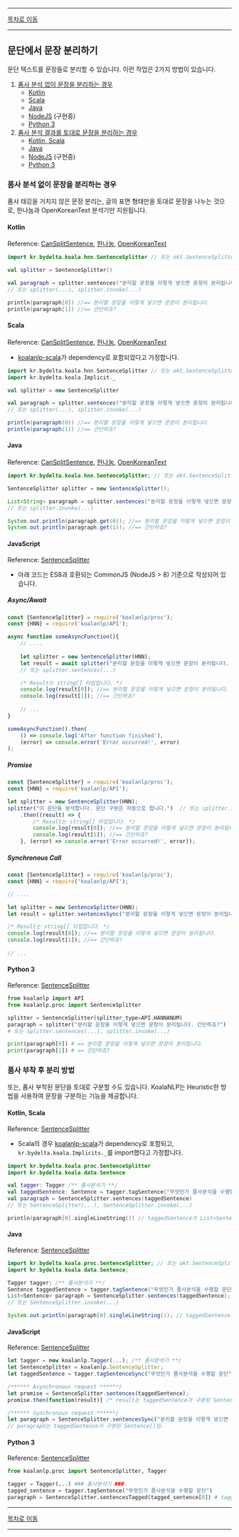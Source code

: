 --------

[목차로 이동](./index)

--------

## 문단에서 문장 분리하기

문단 텍스트를 문장들로 분리할 수 있습니다. 이런 작업은 2가지 방법이 있습니다.

1. [품사 분석 없이 문장을 분리하는 경우](#품사-분석-없이-문장을-분리하는-경우)
    - [Kotlin](#kotlin)
    - [Scala](#scala)
    - [Java](#java)
    - [NodeJS](#javascript) (구현중)
    - [Python 3](#python-3)
2. [품사 분석 결과를 토대로 문장을 분리하는 경우](#품사-부착-후-분리-방법)
    - [Kotlin, Scala](#kotlin-scala)
    - [Java](#java-1)
    - [NodeJS](#javascript-1) (구현중)
    - [Python 3](#python-3-1)

### 품사 분석 없이 문장을 분리하는 경우
품사 태깅을 거치지 않은 문장 분리는, 글의 표면 형태만을 토대로 문장을 나누는 것으로, 
한나눔과 OpenKoreanText 분석기만 지원됩니다.

#### Kotlin
Reference: [CanSplitSentence](https://koalanlp.github.io/koalanlp/api/koalanlp/kr.bydelta.koala.proc/-can-split-sentence/index.html), 
[한나눔](https://koalanlp.github.io/koalanlp/api/koalanlp/kr.bydelta.koala.hnn/-sentence-splitter/index.html), 
[OpenKoreanText](https://koalanlp.github.io/koalanlp/api/koalanlp/kr.bydelta.koala.okt/-sentence-splitter/index.html)
```kotlin
import kr.bydelta.koala.hnn.SentenceSplitter // 또는 okt.SentenceSplitter

val splitter = SentenceSplitter()

val paragraph = splitter.sentences("분리할 문장을 이렇게 넣으면 문장이 분리됩니다. 간단하죠?")
// 또는 splitter(...), splitter.invoke(...)

println(paragraph[0]) //== 분리할 문장을 이렇게 넣으면 문장이 분리됩니다.
println(paragraph[1]) //== 간단하죠?
```

#### Scala
Reference: [CanSplitSentence](https://koalanlp.github.io/koalanlp/api/koalanlp/kr.bydelta.koala.proc/-can-split-sentence/index.html), 
[한나눔](https://koalanlp.github.io/koalanlp/api/koalanlp/kr.bydelta.koala.hnn/-sentence-splitter/index.html), 
[OpenKoreanText](https://koalanlp.github.io/koalanlp/api/koalanlp/kr.bydelta.koala.okt/-sentence-splitter/index.html)

* [koalanlp-scala](https://koalanlp.github.io/scala-support)가 dependency로 포함되었다고 가정합니다.

```scala
import kr.bydelta.koala.hnn.SentenceSplitter // 또는 okt.SentenceSplitter
import kr.bydelta.koala.Implicit._

val splitter = new SentenceSplitter

val paragraph = splitter.sentences("분리할 문장을 이렇게 넣으면 문장이 분리됩니다. 간단하죠?")
// 또는 splitter(...), splitter.invoke(...)

println(paragraph(0)) //== 분리할 문장을 이렇게 넣으면 문장이 분리됩니다.
println(paragraph(1)) //== 간단하죠?
```

#### Java
Reference: [CanSplitSentence](https://koalanlp.github.io/koalanlp/api/koalanlp/kr.bydelta.koala.proc/-can-split-sentence/index.html), 
[한나눔](https://koalanlp.github.io/koalanlp/api/koalanlp/kr.bydelta.koala.hnn/-sentence-splitter/index.html), 
[OpenKoreanText](https://koalanlp.github.io/koalanlp/api/koalanlp/kr.bydelta.koala.okt/-sentence-splitter/index.html)
```java
import kr.bydelta.koala.hnn.SentenceSplitter; // 또는 okt.SentenceSplitter

SentenceSplitter splitter = new SentenceSplitter();

List<String> paragraph = splitter.sentences("분리할 문장을 이렇게 넣으면 문장이 분리됩니다. 간단하죠?");
// 또는 splitter.invoke(...)

System.out.println(paragraph.get(0)); //== 분리할 문장을 이렇게 넣으면 문장이 분리됩니다.
System.out.println(paragraph.get(1)); //== 간단하죠?
```

#### JavaScript
Reference: [SentenceSplitter](https://koalanlp.github.io/nodejs-support/module-koalanlp_proc.SentenceSplitter.html)

* 아래 코드는 ES8과 호환되는 CommonJS (NodeJS > 8) 기준으로 작성되어 있습니다.

##### Async/Await

```javascript
const {SentenceSplitter} = require('koalanlp/proc');
const {HNN} = require('koalanlp/API');

async function someAsyncFunction(){
    // ....
    
    let splitter = new SentenceSplitter(HNN);
    let result = await splitter("분리할 문장을 이렇게 넣으면 문장이 분리됩니다. 간단하죠?");
    // 또는 splitter.sentences(...) 

    /* Result는 string[] 타입입니다. */
    console.log(result[0]); //== 분리할 문장을 이렇게 넣으면 문장이 분리됩니다.
    console.log(result[1]); //== 간단하죠?
        
    // ...
}

someAsyncFunction().then(
    () => console.log('After function finished'),
    (error) => console.error('Error occurred!', error)
);
```

##### Promise

```javascript
const {SentenceSplitter} = require('koalanlp/proc');
const {HNN} = require('koalanlp/API');

let splitter = new SentenceSplitter(HNN);
splitter("이 문단을 분석합니다. 문단 구분은 자동으로 합니다.")  // 또는 splitter.sentences(...)
    .then((result) => {
        /* Result는 string[] 타입입니다. */
        console.log(result[0]); //== 분리할 문장을 이렇게 넣으면 문장이 분리됩니다.
        console.log(result[1]); //== 간단하죠?
    }, (error) => console.error('Error occurred!', error));
```

##### Synchronous Call

```javascript
const {SentenceSplitter} = require('koalanlp/proc');
const {HNN} = require('koalanlp/API');

// ....

let splitter = new SentenceSplitter(HNN);
let result = splitter.sentencesSync("분리할 문장을 이렇게 넣으면 문장이 분리됩니다. 간단하죠?");

/* Result는 string[] 타입입니다. */
console.log(result[0]); //== 분리할 문장을 이렇게 넣으면 문장이 분리됩니다.
console.log(result[1]); //== 간단하죠?
    
// ...
```

#### Python 3
Reference: [SentenceSplitter](https://koalanlp.github.io/python-support/html/koalanlp.html#koalanlp.proc.SentenceSplitter)

```python
from koalanlp import API
from koalanlp.proc import SentenceSplitter

splitter = SentenceSplitter(splitter_type=API.HANNANUM)
paragraph = splitter("분리할 문장을 이렇게 넣으면 문장이 분리됩니다. 간단하죠?")
# 또는 splitter.sentences(...), splitter.invoke(...)

print(paragraph[0]) # == 분리할 문장을 이렇게 넣으면 문장이 분리됩니다.
print(paragraph[1]) # == 간단하죠?
```

### 품사 부착 후 분리 방법
또는, 품사 부착된 문단을 토대로 구분할 수도 있습니다.
KoalaNLP는 Heuristic한 방법을 사용하여 문장을 구분하는 기능을 제공합니다.

#### Kotlin, Scala
Reference: [SentenceSplitter](https://koalanlp.github.io/koalanlp/api/koalanlp/kr.bydelta.koala.proc/-sentence-splitter/index.html)

* Scala의 경우 [koalanlp-scala](https://koalanlp.github.io/scala-support)가 dependency로 포함되고, `kr.bydelta.koala.Implicits._`를 import했다고 가정합니다.

```kotlin
import kr.bydelta.koala.proc.SentenceSplitter
import kr.bydelta.koala.data.Sentence

val tagger: Tagger /** 품사분석기 **/
val taggedSentence: Sentence = tagger.tagSentence("무엇인가 품사분석을 수행할 문단")
val paragraph = SentenceSplitter.sentences(taggedSentence)
// 또는 SentenceSplitter(...), SentenceSplitter.invoke(...)

println(paragraph[0].singleLineString()) // taggedSentence가 List<Sentence>로 구분됨 
```

#### Java
Reference: [SentenceSplitter](https://koalanlp.github.io/koalanlp/api/koalanlp/kr.bydelta.koala.proc/-sentence-splitter/index.html)
```java
import kr.bydelta.koala.proc.SentenceSplitter; // 또는 okt.SentenceSplitter
import kr.bydelta.koala.data.Sentence;

Tagger tagger; /** 품사분석기 **/
Sentence taggedSentence = tagger.tagSentence("무엇인가 품사분석을 수행할 문단");
List<Sentence> paragraph = SentenceSplitter.sentences(taggedSentence);
// 또는 SentenceSplitter.invoke(...)

System.out.println(paragraph[0].singleLineString()); // taggedSentence가 List<Sentence>로 구분됨 
```

#### JavaScript 
Reference: [SentenceSplitter](https://koalanlp.github.io/nodejs-support/module-koalanlp.SentenceSplitter.html)
```javascript
let tagger = new koalanlp.Tagger(...); /** 품사분석기 **/
let SentenceSplitter = koalanlp.SentenceSplitter;
let taggedSentence = tagger.tagSentenceSync("무엇인가 품사분석을 수행할 문단");

/****** Asynchronous request ******/
let promise = SentenceSplitter.sentences(taggedSentence);
promise.then(function(result){ /* result는 taggedSentence가 구분된 Sentence[]임. */ });

/****** Synchronous request ******/
let paragraph = SentenceSplitter.sentencesSync("분리할 문장을 이렇게 넣으면 문장이 분리됩니다. 간단하죠?");
// paragraph는 taggedSentence가 구분된 Sentence[]임.
```

#### Python 3
Reference: [SentenceSplitter](https://koalanlp.github.io/python-support/html/koalanlp.html#koalanlp.proc.SentenceSplitter)

```python
from koalanlp.proc import SentenceSplitter, Tagger

tagger = Tagger(...) ### 품사분석기 ###
tagged_sentence = tagger.tagSentence("무엇인가 품사분석을 수행할 문단")
paragraph = SentenceSplitter.sentencesTagged(tagged_sentence[0]) # tagged_sentence는 각 인자별로 한 문장으로 간주된 List[Sentence]임.
```

--------

[목차로 이동](./index)

--------

